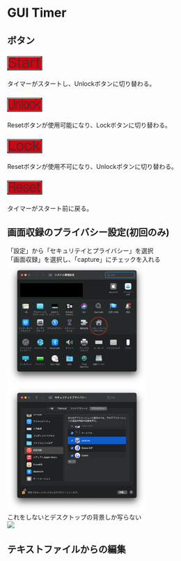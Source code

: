 # GUI Timer
## ボタン
### <img src="https://github.com/AyatoUshikubo/guitimer/blob/image/start.png" width="80px">
タイマーがスタートし、Unlockボタンに切り替わる。
### <img src="https://github.com/AyatoUshikubo/guitimer/blob/image/unlock.png" width="80px">
Resetボタンが使用可能になり、Lockボタンに切り替わる。
### <img src="https://github.com/AyatoUshikubo/guitimer/blob/image/lock.png" width="80px">
Resetボタンが使用不可になり、Unlockボタンに切り替わる。
### <img src="https://github.com/AyatoUshikubo/guitimer/blob/image/reset.png" width="80px">
タイマーがスタート前に戻る。

## 画面収録のプライバシー設定(初回のみ)
「設定」から「セキュリテイとプライバシー」を選択  
「画面収録」を選択し、「capture」にチェックを入れる  
<img src="https://github.com/AyatoUshikubo/guitimer/blob/image/1.png" width="320px">
<img src="https://github.com/AyatoUshikubo/guitimer/blob/image/2.png" width="320px">  
これをしないとデスクトップの背景しか写らない  
<img src="https://github.com/AyatoUshikubo/guitimer/blob/image/timer.png" width="320px">  
## テキストファイルからの編集
